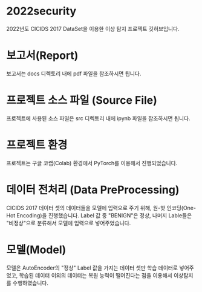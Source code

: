 # 2022security

2022년도 CICIDS 2017 DataSet을 이용한 이상 탐지 프로젝트 깃허브입니다.

# 보고서(Report)
보고서는 docs 디렉토리 내에 pdf 파일을 참조하시면 됩니다.

# 프로젝트 소스 파일 (Source File)
프로젝트에 사용된 소스 파일은 src 디렉토리 내에 ipynb 파일을 참조하시면 됩니다.

# 프로젝트 환경
프로젝트는 구글 코랩(Colab) 환경에서 PyTorch를 이용해서 진행되었습니다.

# 데이터 전처리 (Data PreProcessing)
CICIDS 2017 데이터 셋의 데이터들을 모델에 입력으로 주기 위해, 원-핫 인코딩(One-Hot Encoding)을 진행했습니다.
Label 값 중 "BENIGN"은 정상, 나머지 Lable들은 "비정상"으로 분류해서 모델에 입력으로 넣어주었습니다.

# 모델(Model)
모델은 AutoEncoder의 "정상" Label 값을 가지는 데이터 셋만 학습 데이터로 넣어주었고, 학습된 데이터 이외의 데이터는 복원 능력이 떨어진다는 점을
이용해서 이상탐지를 수행하였습니다.

